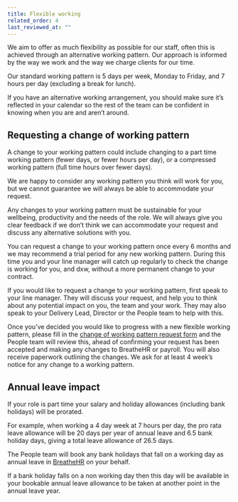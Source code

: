 ```yaml
---
title: Flexible working
related_order: 4
last_reviewed_at: ""
---
```

We aim to offer as much flexibility as possible for our staff, often this is achieved through an alternative working pattern. Our approach is informed by the way we work and the way we charge clients for our time.

Our standard working pattern is 5 days per week, Monday to Friday, and 7 hours per day (excluding a break for lunch).

If you have an alternative working arrangement, you should make sure it’s reflected in your calendar so the rest of the team can be confident in knowing when you are and aren’t around.



## Requesting a change of working pattern

A change to your working pattern could include changing to a part time working pattern (fewer days, or fewer hours per day), or a compressed working pattern (full time hours over fewer days).

We are happy to consider any working pattern you think will work for you, but we cannot guarantee we will always be able to accommodate your request.

Any changes to your working pattern must be sustainable for your wellbeing, productivity and the needs of the role. We will always give you clear feedback if we don’t think we can accommodate your request and discuss any alternative solutions with you.

You can request a change to your working pattern once every 6 months and we may recommend a trial period for any new working pattern. During this time you and your line manager will catch up regularly to check the change is working for you, and dxw, without a more permanent change to your contract.

If you would like to request a change to your working pattern, first speak to your line manager. They will discuss your request, and help you to think about any potential impact on you, the team and your work. They may also speak to your Delivery Lead, Director or the People team to help with this.

Once you’ve decided you would like to progress with a new flexible working pattern, please fill in the [change of working pattern request form](https://forms.gle/qA1BwvQenqtVzShF8) and the People team will review this, ahead of confirming your request has been accepted and making any changes to BreatheHR or payroll. You will also receive paperwork outlining the changes. We ask for at least 4 week’s notice for any change to a working pattern.

## Annual leave impact

If your role is part time your salary and holiday allowances (including bank holidays) will be prorated.

For example, when working a 4 day week at 7 hours per day, the pro rata leave allowance will be 20 days per year of annual leave and 6.5 bank holiday days, giving a total leave allowance of 26.5 days.

The People team will book any bank holidays that fall on a working day as annual leave in [BreatheHR](https://login.breathehr.com/login) on your behalf.

If a bank holiday falls on a non working day then this day will be available in your bookable annual leave allowance to be taken at another point in the annual leave year.